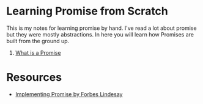 # Learning Promise from Scratch

This is my notes for learning promise by hand. I've read a lot about promise but they were mostly abstractions. In here you will learn how Promises are built from the ground up.

1. [What is a Promise](src/what-is-a-state-machine.md)

# Resources
- [Implementing Promise by Forbes Lindesay](https://www.promisejs.org/implementing/)